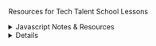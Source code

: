 Resources for Tech Talent School Lessons

<details>
<summary>Javascript Notes & Resources</summary>
<a href="javascript/fundamentals/README.md">JS Fundamentals
</details>

<details>
<summary>Presentations:</summary>
<a href="Bootstrap/Bootstrap 4.pdf">Bootstrap 4</a>
</details>
